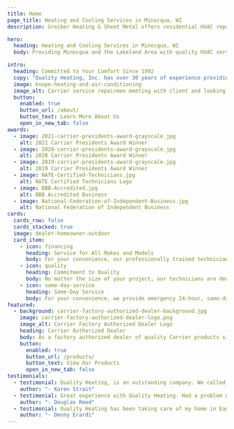 ```yaml
---
title: Home
page_title: Heating and Cooling Services in Minocqua, WI
description: Greiber Heating & Sheet Metal offers residential HVAC repair, furnace, air conditioning or cooling service plus quality Carrier equipment in Waunakee, Wisconsin

hero: 
  heading: Heating and Cooling Services in Minocqua, WI
  body: Providing Minocqua and the Lakeland Area with quality HVAC service and reliable products and systems since 1992.

intro:
  heading: Committed to Your Comfort Since 1992
  copy: "Quality Heating, Inc. has over 30 years of experience providing HVAC services in Minocqua, WI. Our trained technicians are here to help you with professional, reliable service and the best solutions for your home. Whether it’s a free estimate on a furnace or air conditioning installation, a system tune up or an emergency repair service, we’re just a phone call away!"
  image: knope-heating-and-air-conditioning
  image_alt: Carrier service repairmen meeting with client and looking and furnaces and air conditioning units
  button:
    enabled: true
    button_url: /about/
    button_text: Learn More About Us
    open_in_new_tab: false
awards:
  - image: 2021-carrier-presidents-award-grayscale.jpg
    alt: 2021 Carrier Presidents Award Winner
  - image: 2020-carrier-presidents-award-grayscale.jpg
    alt: 2020 Carrier Presidents Award Winner
  - image: 2019-carrier-presidents-award-grayscale.jpg
    alt: 2019 Carrier Presidents Award Winner
  - image: NATE-Certified-Technicians.jpg
    alt: NATE Certified Technicians Logo
  - image: BBB-Accredited.jpg
    alt: BBB Accredited Business
  - image: National-Federation-of-Independent-Business.jpg
    alt: National Federation of Independent Business
cards:
  cards_row: false
  cards_stacked: true
  image: dealer-homeowner-outdoor
  card_item:
    - icon: financing
      heading: Service for All Makes and Models
      body: For your convenience, our professionally trained technicians can service any make or model.
    - icon: quality
      heading: Commitment to Quality
      body: No matter the size of your project, our technicians are dedicated to providing the same quality equipment and service.
    - icon: same-day-service
      heading: Same-Day Service
      body: For your convenience, we provide emergency 24-hour, same-day service, plus free in-home estimates.
featured:
  - background: carrier-factory-authorized-dealer-background.jpg
    image: carrier-factory-authorized-dealer-logo.png
    image_alt: Carrier Factory Authorized Dealer Logo
    heading: Carrier Authorized Dealer
    body: As a factory authorized dealer of quality Carrier products since 1996, Quality Heating, Inc. knows the value of quality products and equipment. We offer a large selection of Energy Star products ranging from air conditioners and furnaces to air purifiers, ductless split systems and more.
    button:
      enabled: true
      button_url: /products/
      button_text: View Our Products
      open_in_new_tab: false
testimonials:
  - testimonial: Quality Heating, is an outstanding company. We called last Thursday mid afternoon because our AC went out. We had friends arriving for the weekend and it was hot! They arrived within 1 hour and replaced the compressor. Checked the entire unit and thermostat out. Professional, friendly. We can't thank them enough.
    author: "- Karen Strait"
  - testimonial: Great experience with Quality Heating. Had a problem with the condensate pump. Jeff came out next day and was very professional and knowledgeable. Cost was more than fair. Highly recommend them.
    author: "- Douglas Reed"
  - testimonial: Quality Heating has been taking care of my home in Eagle River, WI for 10 years. They are wonderful about responding quickly in an emergency, they're extremely knowledgeable and their pricing is fair. Can recommend unequivocally.
    author: "- Denny Erardi"
---
```

